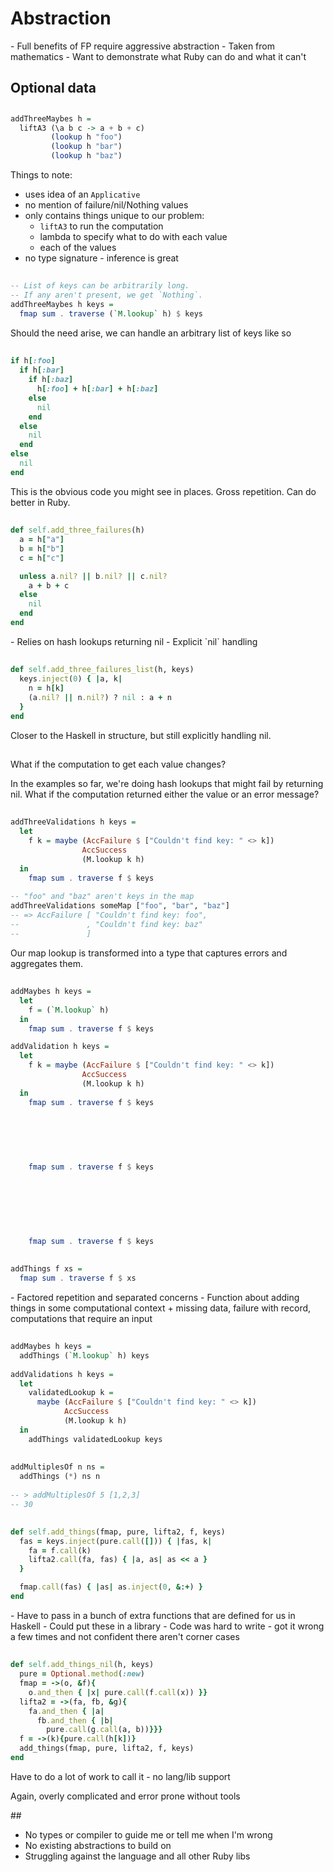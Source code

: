 # Abstraction

<div class="notes">
- Full benefits of FP require aggressive abstraction
- Taken from mathematics
- Want to demonstrate what Ruby can do and what it can't
</div>

## Optional data

##

```haskell
addThreeMaybes h =
  liftA3 (\a b c -> a + b + c)
         (lookup h "foo")
         (lookup h "bar")
         (lookup h "baz")
```

<div class="notes">
Things to note:

- uses idea of an `Applicative`
- no mention of failure/nil/Nothing values
- only contains things unique to our problem:
   + `liftA3` to run the computation
   + lambda to specify what to do with each value
   + each of the values
- no type signature - inference is great
</div>

##

```haskell
-- List of keys can be arbitrarily long.
-- If any aren't present, we get `Nothing`.
addThreeMaybes h keys =
  fmap sum . traverse (`M.lookup` h) $ keys
```

<div class="notes">
Should the need arise, we can handle an arbitrary list of keys like so
</div>

##

```ruby
if h[:foo]
  if h[:bar]
    if h[:baz]
      h[:foo] + h[:bar] + h[:baz]
    else
      nil
    end
  else
    nil
  end
else
  nil
end
```

<div class="notes">
This is the obvious code you might see in places.
Gross repetition.
Can do better in Ruby.
</div>

##

```ruby
def self.add_three_failures(h)
  a = h["a"]
  b = h["b"]
  c = h["c"]

  unless a.nil? || b.nil? || c.nil?
    a + b + c
  else
    nil
  end
end
```

<div class="notes">
- Relies on hash lookups returning nil
- Explicit `nil` handling
</div>

##

```ruby
def self.add_three_failures_list(h, keys)
  keys.inject(0) { |a, k|
    n = h[k]
    (a.nil? || n.nil?) ? nil : a + n
  }
end
```

<div class="notes">
Closer to the Haskell in structure, but still explicitly handling nil.
</div>

##

What if the computation to get each value changes?

<div class="notes">
In the examples so far, we're doing hash lookups that might fail by returning nil.
What if the computation returned either the value or an error message?
</div>

##

```haskell
addThreeValidations h keys =
  let
    f k = maybe (AccFailure $ ["Couldn't find key: " <> k])
                AccSuccess
                (M.lookup k h)
  in
    fmap sum . traverse f $ keys
    
-- "foo" and "baz" aren't keys in the map
addThreeValidations someMap ["foo", "bar", "baz"]
-- => AccFailure [ "Couldn't find key: foo",
--               , "Couldn't find key: baz"
--               ]
```

<div class="notes">
Our map lookup is transformed into a type that captures
errors and aggregates them.
</div>

##

```haskell
addMaybes h keys =
  let
    f = (`M.lookup` h)
  in
    fmap sum . traverse f $ keys

addValidation h keys =
  let
    f k = maybe (AccFailure $ ["Couldn't find key: " <> k])
                AccSuccess
                (M.lookup k h)
  in
    fmap sum . traverse f $ keys
```

##

```haskell
                  
     
                      
    
    fmap sum . traverse f $ keys

                      
     
                                                           
                          
                              
    
    fmap sum . traverse f $ keys
```

##

```haskell
addThings f xs =
  fmap sum . traverse f $ xs
```

<div class="notes">
- Factored repetition and separated concerns
- Function about adding things in some computational context
   + missing data, failure with record, computations that require an input
</div>

##

```haskell
addMaybes h keys =
  addThings (`M.lookup` h) keys
  
addValidations h keys =
  let
    validatedLookup k =
      maybe (AccFailure $ ["Couldn't find key: " <> k])
            AccSuccess
            (M.lookup k h)
  in
    addThings validatedLookup keys
```
 
##
 
```haskell
addMultiplesOf n ns =
  addThings (*) ns n
  
-- > addMultiplesOf 5 [1,2,3]
-- 30
```

##

```ruby
def self.add_things(fmap, pure, lifta2, f, keys)
  fas = keys.inject(pure.call([])) { |fas, k|
    fa = f.call(k)
    lifta2.call(fa, fas) { |a, as| as << a }
  }

  fmap.call(fas) { |as| as.inject(0, &:+) }
end
```

<div class="notes">
- Have to pass in a bunch of extra functions that are defined for us in Haskell
- Could put these in a library
- Code was hard to write - got it wrong a few times and not confident there aren't corner cases
</div>

##

```ruby
def self.add_things_nil(h, keys)
  pure = Optional.method(:new)
  fmap = ->(o, &f){
    o.and_then { |x| pure.call(f.call(x)) }}
  lifta2 = ->(fa, fb, &g){
    fa.and_then { |a|
      fb.and_then { |b|
        pure.call(g.call(a, b))}}}
  f = ->(k){pure.call(h[k])}
  add_things(fmap, pure, lifta2, f, keys)
end
```

<div class="notes">
Have to do a lot of work to call it - no lang/lib support

Again, overly complicated and error prone without tools
</div>
##

- No types or compiler to guide me or tell me when I'm wrong
- No existing abstractions to build on
- Struggling against the language and all other Ruby libs

